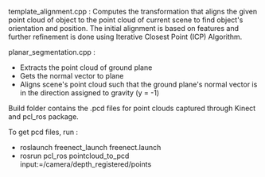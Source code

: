 template_alignment.cpp : Computes the transformation that aligns the given point cloud of object to the point cloud of current scene to find object's orientation and position.  The initial alignment is based on features and further refinement is done using Iterative Closest Point (ICP) Algorithm.

planar_segmentation.cpp : 
- Extracts the point cloud of ground plane
- Gets the normal vector to plane
- Aligns scene's point cloud such that the ground plane's normal vector is in the direction assigned to gravity (y = -1)

Build folder contains the .pcd files for point clouds captured through Kinect and pcl_ros package.

To get pcd files, run :

- roslaunch freenect_launch freenect.launch
- rosrun pcl_ros pointcloud_to_pcd input:=/camera/depth_registered/points
